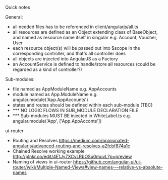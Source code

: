 Quick notes

General:
- all needed files has to be referenced in client/angularjs/all.ts
- all resources are defined as an Object extending class of BaseObject,
and named as resource name itself in singular e.g. Account, Voucher, User
- each resource object(s) will be passed out into $scope in the corresponding controller,
and that's all controller does
- all objects are injected into AngularJS as a Factory
- an AccountService is defined to handle/store all resources (could be regarded as a kind of controller?)

Sub-modules:
- file named as AppModuleName e.g. AppAccounts
- module named as App.ModuleName e.g. angular.module('App.AppAccounts')
- states and routes should be defined within each sub-module (TBC)
- *** NO LOGIC FLOWS IN SUB_MODULE DECLARATION FILE
- *** Sub-modules MUST BE injected in WhiteLabel.ts e.g. angular.module('App', ['App.AppAcconts'])

ui-router
- Routing and Resolves
https://medium.com/opinionated-angularjs/advanced-routing-and-resolves-a2fcbf874a1c
- Chained Resolve working example
http://plnkr.co/edit/4E1Jy7XCvLRbOSu0muvL?p=preview
- Naming of views in ui-router
https://github.com/angular-ui/ui-router/wiki/Multiple-Named-Views#view-names---relative-vs-absolute-names

